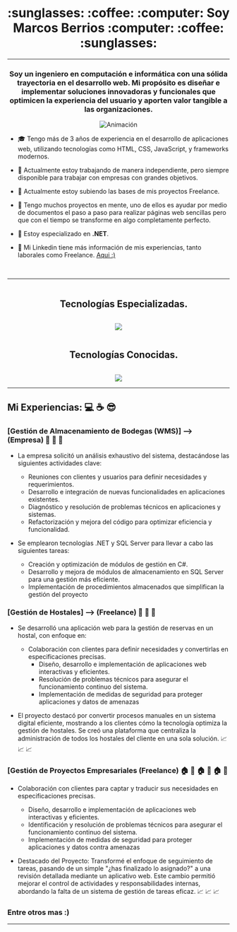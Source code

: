 <h1 align="center"> :sunglasses: :coffee: :computer: Soy Marcos Berrios :computer: :coffee: :sunglasses:  </h1>
<hr> 
<h3 align="center">Soy un ingeniero en computación e informática con una sólida trayectoria en el desarrollo web. Mi propósito es diseñar e implementar soluciones innovadoras y funcionales que optimicen la experiencia del usuario y aporten valor tangible a las organizaciones.</h3>

<div align="center">
  <img src="https://i.pinimg.com/originals/e4/26/70/e426702edf874b181aced1e2fa5c6cde.gif" alt="Animación">
</div>


- :mortar_board: Tengo más de 3 años de experiencia en el desarrollo de aplicaciones web, utilizando tecnologías como HTML, CSS, JavaScript, y frameworks modernos.

- :office: Actualmente estoy trabajando de manera independiente, pero siempre disponible para trabajar con empresas con grandes objetivos.

- :rocket: Actualmente estoy subiendo las bases de mis proyectos Freelance.

- 📝 Tengo muchos proyectos en mente, uno de ellos es ayudar por medio de documentos el paso a paso para realizar páginas web sencillas pero que con el tiempo se transforme en algo completamente perfecto.

- :eyes: Estoy especializado en **.NET**.

- 📄 Mi Linkedin tiene más información de mis experiencias, tanto laborales como Freelance. <a href="https://www.linkedin.com/in/marcosberriosr/" target="blank">Aqui :) </a>
<br/>
<hr>
<div id="user-content-toc">
  <ul align="center">
	<summary><h2 style="display: inline-block">Tecnologías Especializadas. </h2></summary>
  </ul>
</div>
<!--tech stack icons-->
<p align="center">
  <a href="https://skillicons.dev">
	<img src="https://skillicons.dev/icons?i=cs,py,js,visualstudio,vscode,postman,html,dotnet,css,git,github,bootstrap,pycharm &perline=14" />
  </a>
</p>
<div id="user-content-toc">
  <ul align="center">
	<summary><h2 style="display: inline-block">Tecnologías Conocidas. </h2></summary>
  </ul>
</div>
<!--tech stack icons-->
<p align="center">
  <a href="https://skillicons.dev">
	<img src="https://skillicons.dev/icons?i=c,eclipse,java,mongodb,mysql,react  &perline=14" />
  </a>
</p>
<hr>

## Mi Experiencias: :computer: :coffee: :sunglasses: 

### [Gestión de Almacenamiento de Bodegas (WMS)] --> (Empresa) :convenience_store: :convenience_store: :convenience_store:
  - La empresa solicitó un análisis exhaustivo del sistema, destacándose las siguientes actividades clave:
  	- Reuniones con clientes y usuarios para definir necesidades y requerimientos.
  	- Desarrollo e integración de nuevas funcionalidades en aplicaciones existentes.
  	- Diagnóstico y resolución de problemas técnicos en aplicaciones y sistemas.
  	- Refactorización y mejora del código para optimizar eficiencia y funcionalidad.

  - Se emplearon tecnologías .NET y SQL Server para llevar a cabo las siguientes tareas:
  	- Creación y optimización de módulos de gestión en C#.
  	- Desarrollo y mejora de módulos de almacenamiento en SQL Server para una gestión más eficiente.
  	- Implementación de procedimientos almacenados que simplifican la gestión del proyecto


### [Gestión de Hostales] --> (Freelance) :hotel: :hotel: :hotel:
  - Se desarrolló una aplicación web para la gestión de reservas en un hostal, con enfoque en:
  	- Colaboración con clientes para definir necesidades y convertirlas en especificaciones precisas.
	  - Diseño, desarrollo e implementación de aplicaciones web interactivas y eficientes.
	  - Resolución de problemas técnicos para asegurar el funcionamiento continuo del sistema.
	  - Implementación de medidas de seguridad para proteger aplicaciones y datos de amenazas

  - El proyecto destacó por convertir procesos manuales en un sistema digital eficiente, mostrando a los clientes cómo la tecnología optimiza la gestión de hostales. Se creó una plataforma que centraliza la administración de todos los hostales del cliente en una sola solución. :chart_with_upwards_trend: :chart_with_upwards_trend: :chart_with_upwards_trend:


### [Gestión de Proyectos Empresariales (Freelance) :house: :office: :house: :office: :house: :office:
  - Colaboración con clientes para captar y traducir sus necesidades en especificaciones precisas.
	- Diseño, desarrollo e implementación de aplicaciones web interactivas y eficientes.
	- Identificación y resolución de problemas técnicos para asegurar el funcionamiento continuo del sistema.
	- Implementación de medidas de seguridad para proteger aplicaciones y datos contra amenazas

  - Destacado del Proyecto: Transformé el enfoque de seguimiento de tareas, pasando de un simple "¿has finalizado lo asignado?" a una revisión detallada mediante un aplicativo web. Este cambio permitió mejorar el control de actividades y responsabilidades internas, abordando la falta de un sistema de gestión de tareas eficaz.  :chart_with_upwards_trend: :chart_with_upwards_trend: :chart_with_upwards_trend:

    
### Entre otros mas :)
<hr>
